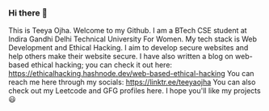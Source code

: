 ### Hi there 👋
This is Teeya Ojha. Welcome to my Github.
I am a BTech CSE student at Indira Gandhi Delhi Technical University For Women. 
My tech stack is Web Development and Ethical Hacking. 
I aim to develop secure websites and help others make their website secure. 
I have also written a blog on web-based ethical hacking; you can check it out here: https://ethicalhacking.hashnode.dev/web-based-ethical-hacking
You can reach me here through my socials: https://linktr.ee/teeyaojha
You can also check out my Leetcode and GFG profiles here.
I hope you'll like my projects 😃

<!--
**teeyaojha/teeyaojha** is a ✨ _special_ ✨ repository because its `README.md` (this file) appears on your GitHub profile.

Here are some ideas to get you started:

- 🔭 I’m currently working on ...
- 🌱 I’m currently learning ...
- 👯 I’m looking to collaborate on ...
- 🤔 I’m looking for help with ...
- 💬 Ask me about ...
- 📫 How to reach me: ...
- 😄 Pronouns: ...
- ⚡ Fun fact: ...
-->
